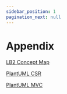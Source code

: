 ```yaml
---
sidebar_position: 1
pagination_next: null
---
```


# Appendix

[LB2 Concept Map](./lb2_concept_map.md)

[PlantUML CSR](./plantuml_csr.md)

[PlantUML MVC](./plantuml_mvc.md)